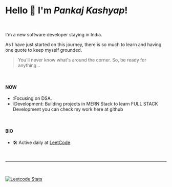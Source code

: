 # Hello :wave: I'm ***Pankaj Kashyap***!

</br>

I'm a new software developer staying in India. </br>

As I have just started on this journey, there is so much to learn and having one quote to keep myself grounded. </br>

> You'll never know what's around the corner. So, be ready for anything...

</br>

#### NOW
- :Focusing on DSA.
- :Development: Building projects in MERN Stack to learn FULL STACK Development you can check my work here at github

</br>

#### BIO
- :hammer_and_wrench: Active daily at [LeetCode](https://leetcode.com/code__raider/)

</br>

---
</br>

[![Leetcode Stats](https://leetcard.jacoblin.cool/code__raider?theme=nord?ext=heatmap)](https://leetcode.com/code__raider)

</br>
